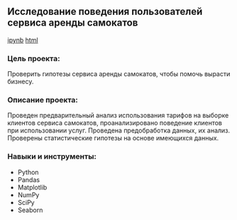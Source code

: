 ## Исследование поведения пользователей сервиса аренды самокатов
[ipynb](https://github.com/magnanimous24/Portfolio/blob/main/Project%201/Rental%20of%20GoFast%20scooters.ipynb)
[html](https://github.com/magnanimous24/Portfolio/blob/main/Project%201/Rental%20of%20GoFast%20scooters.html)
### Цель проекта:
Проверить гипотезы сервиса аренды самокатов, чтобы помочь вырасти бизнесу.
### Описание проекта:
Проведен предварительный анализ использования тарифов на выборке клиентов сервиса самокатов,
проанализировано поведение клиентов при использовании услуг. Проведена предобработка
данных, их анализ. Проверены статистические гипотезы на основе имеющихся данных.
### Навыки и инструменты:
- Python
- Pandas
- Matplotlib
- NumPy
- SciPy
- Seaborn
